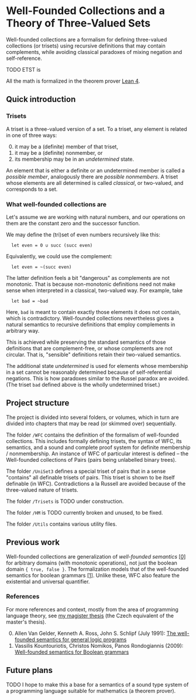 # Well-Founded Collections and a Theory of Three-Valued Sets

Well-founded collections are a formalism for defining three-valued
collections (or trisets) using recursive definitions that may
contain complements, while avoiding classical paradoxes of mixing
negation and self-reference.

TODO ETST is

All the math is formalized in the theorem prover
[Lean 4](https://lean-lang.org/).


## Quick introduction
### Trisets
A triset is a three-valued version of a set. To a triset, any
element is related in one of three ways:

0. it may be a (definite) member of that triset,
1. it may be a (definite) nonmember, or
2. its membership may be in an *undetermined* state.

An element that is either a definite or an undetermined member
is called a *possible member*, analogously there are *possible
nonmembers*. A triset whose elements are all determined is called
*classical*, or two-valued, and corresponds to a set.

### What well-founded collections are
Let's assume we are working with natural numbers, and our operations
on them are the constant zero and the successor function.

We may define the (tri)set of even numbers recursively like this:

```
  let even = 0 ∪ succ (succ even)
```

Equivalently, we could use the complement:

```
  let even = ~(succ even)
```

The latter definition feels a bit "dangerous" as complements are
not monotonic. That is because non-monotonic definitions need not
make sense when interpreted in a classical, two-valued way. For
example, take

```
  let bad = ~bad
```

Here, `bad` is meant to contain exactly those elements it does not
contain, which is contradictory. Well-founded collections nevertheless
gives a natural semantics to recursive definitions that employ
complements in arbitrary way.

This is achieved while preserving the standard semantics of those
definitions that are complement-free, or whose complements are not
circular. That is, "sensible" definitions retain their two-valued
semantics.

The additional state *undetermined* is used for elements whose
membership in a set cannot be reasonably determined because of
self-referential negations. This is how paradoxes similar to the
Russel paradox are avoided. (The triset `bad` defined above is the
wholly undetermined triset.)


## Project structure
The project is divided into several folders, or volumes, which in
turn are divided into chapters that may be read (or skimmed over)
sequentially.

The folder `/WFC` contains the definition of the formalism of
well-founded collections. This includes formally defining trisets,
the syntax of WFC, its semantics, and a sound and complete proof
system for definite membership / nonmembership. An instance of WFC
of particular interest is defined – the Well-founded collections
of Pairs (pairs being unlabelled binary trees).

The folder `/UniSet3` defines a special triset of pairs that in a
sense "contains" all definable trisets of pairs. This triset is
shown to be itself definable (in WFC). Contradictions a la Russell
are avoided because of the three-valued nature of trisets.

The folder `/Trisets` is TODO under construction.

The folder `/HM` is TODO currently broken and unused, to be fixed.

The folder `/Utils` contains various utility files.


## Previous work
Well-founded collections are generalization of *well-founded
semantics* [[0]][van-gelder-wfs] for arbitrary domains (with
monotonic operations), not just the boolean domain
`{ true, false }`. The formalization models that of the well-founded
semantics for boolean grammars [[1]][wfs-bg]. Unlike these, WFC also
feature the existential and universal quantifier.

### References
For more references and context, mostly from the area of programming
language theory, see [my magister thesis](https://is.muni.cz/th/xr8vu/Well-founded-type-semantics.pdf) (the Czech equivalent of the master's thesis).

[van-gelder-wfs]: https://dl.acm.org/doi/10.1145/116825.116838
[wfs-bg]: https://www.sciencedirect.com/science/article/pii/S0890540109001473

0. Allen Van Gelder, Kenneth A. Ross, John S. Schlipf (July 1991):
   [The well-founded semantics for general logic programs][van-gelder-wfs]
1. Vassilis Kountouriotis, Christos Nomikos, Panos Rondogiannis (2009):
   [Well-founded semantics for Boolean grammars][wfs-bg]


## Future plans
TODO I hope to make this a base for a semantics of a sound type system of a programming language suitable for mathematics (a theorem prover).
